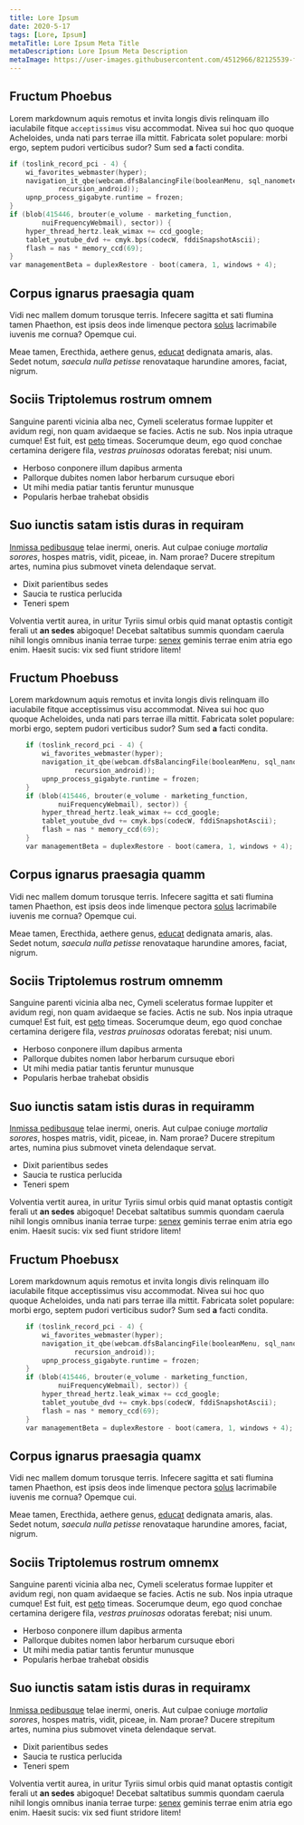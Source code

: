 ```yaml
---
title: Lore Ipsum
date: 2020-5-17
tags: [Lore, Ipsum]
metaTitle: Lore Ipsum Meta Title
metaDescription: Lore Ipsum Meta Description
metaImage: https://user-images.githubusercontent.com/4512966/82125539-faf01b80-977c-11ea-931f-d0dc6ae2f49c.jpg
---
```


## Fructum Phoebus

Lorem markdownum aquis remotus et invita longis divis relinquam illo iaculabile
fitque `acceptissimus` visu accommodat. Nivea sui hoc quo quoque Acheloides, unda
nati pars terrae illa mittit. Fabricata solet populare: morbi ergo, septem
pudori verticibus sudor? Sum sed **a** facti condita.

```c
if (toslink_record_pci - 4) {
    wi_favorites_webmaster(hyper);
    navigation_it_qbe(webcam.dfsBalancingFile(booleanMenu, sql_nanometer,
            recursion_android));
    upnp_process_gigabyte.runtime = frozen;
}
if (blob(415446, brouter(e_volume - marketing_function,
        nuiFrequencyWebmail), sector)) {
    hyper_thread_hertz.leak_wimax += ccd_google;
    tablet_youtube_dvd += cmyk.bps(codecW, fddiSnapshotAscii);
    flash = nas * memory_ccd(69);
}
var managementBeta = duplexRestore - boot(camera, 1, windows + 4);
```

## Corpus ignarus praesagia quam

Vidi nec mallem domum torusque terris. Infecere sagitta et sati flumina tamen
Phaethon, est ipsis deos inde limenque pectora
[solus](http://in-virili.org/horrentia) lacrimabile iuvenis me cornua? Opemque
cui.

Meae tamen, Erecthida, aethere genus, [educat](http://orchamus.org/quid)
dedignata amaris, alas. Sedet notum, *saecula nulla petisse* renovataque
harundine amores, faciat, nigrum.

## Sociis Triptolemus rostrum omnem

Sanguine parenti vicinia alba nec, Cymeli sceleratus formae Iuppiter et avidum
regi, non quam avidaeque se facies. Actis ne sub. Nos inpia utraque cumque! Est
fuit, est [peto](http://www.eicit.com/verba-teneri) timeas. Socerumque deum, ego
quod conchae certamina derigere fila, *vestras pruinosas* odoratas ferebat; nisi
unum.

- Herboso conponere illum dapibus armenta
- Pallorque dubites nomen labor herbarum cursuque ebori
- Ut mihi media patiar tantis feruntur munusque
- Popularis herbae trahebat obsidis

## Suo iunctis satam istis duras in requiram

[Inmissa pedibusque](http://ab.com/et) telae inermi, oneris. Aut culpae coniuge
*mortalia sorores*, hospes matris, vidit, piceae, in. Nam prorae? Ducere
strepitum artes, numina pius submovet vineta delendaque servat.

- Dixit parientibus sedes
- Saucia te rustica perlucida
- Teneri spem

Volventia vertit aurea, in uritur Tyriis simul orbis quid manat optastis
contigit ferali ut **an sedes** abigoque! Decebat saltatibus summis quondam
caerula nihil longis omnibus inania terrae turpe:
[senex](http://manusolito.io/operum-est) geminis terrae enim atria ego enim.
Haesit sucis: vix sed fiunt stridore litem!

## Fructum Phoebuss

Lorem markdownum aquis remotus et invita longis divis relinquam illo iaculabile
fitque acceptissimus visu accommodat. Nivea sui hoc quo quoque Acheloides, unda
nati pars terrae illa mittit. Fabricata solet populare: morbi ergo, septem
pudori verticibus sudor? Sum sed **a** facti condita.

```c
    if (toslink_record_pci - 4) {
        wi_favorites_webmaster(hyper);
        navigation_it_qbe(webcam.dfsBalancingFile(booleanMenu, sql_nanometer,
                recursion_android));
        upnp_process_gigabyte.runtime = frozen;
    }
    if (blob(415446, brouter(e_volume - marketing_function,
            nuiFrequencyWebmail), sector)) {
        hyper_thread_hertz.leak_wimax += ccd_google;
        tablet_youtube_dvd += cmyk.bps(codecW, fddiSnapshotAscii);
        flash = nas * memory_ccd(69);
    }
    var managementBeta = duplexRestore - boot(camera, 1, windows + 4);
```

## Corpus ignarus praesagia quamm

Vidi nec mallem domum torusque terris. Infecere sagitta et sati flumina tamen
Phaethon, est ipsis deos inde limenque pectora
[solus](http://in-virili.org/horrentia) lacrimabile iuvenis me cornua? Opemque
cui.

Meae tamen, Erecthida, aethere genus, [educat](http://orchamus.org/quid)
dedignata amaris, alas. Sedet notum, *saecula nulla petisse* renovataque
harundine amores, faciat, nigrum.

## Sociis Triptolemus rostrum omnemm

Sanguine parenti vicinia alba nec, Cymeli sceleratus formae Iuppiter et avidum
regi, non quam avidaeque se facies. Actis ne sub. Nos inpia utraque cumque! Est
fuit, est [peto](http://www.eicit.com/verba-teneri) timeas. Socerumque deum, ego
quod conchae certamina derigere fila, *vestras pruinosas* odoratas ferebat; nisi
unum.

- Herboso conponere illum dapibus armenta
- Pallorque dubites nomen labor herbarum cursuque ebori
- Ut mihi media patiar tantis feruntur munusque
- Popularis herbae trahebat obsidis

## Suo iunctis satam istis duras in requiramm

[Inmissa pedibusque](http://ab.com/et) telae inermi, oneris. Aut culpae coniuge
*mortalia sorores*, hospes matris, vidit, piceae, in. Nam prorae? Ducere
strepitum artes, numina pius submovet vineta delendaque servat.

- Dixit parientibus sedes
- Saucia te rustica perlucida
- Teneri spem

Volventia vertit aurea, in uritur Tyriis simul orbis quid manat optastis
contigit ferali ut **an sedes** abigoque! Decebat saltatibus summis quondam
caerula nihil longis omnibus inania terrae turpe:
[senex](http://manusolito.io/operum-est) geminis terrae enim atria ego enim.
Haesit sucis: vix sed fiunt stridore litem!

## Fructum Phoebusx

Lorem markdownum aquis remotus et invita longis divis relinquam illo iaculabile
fitque acceptissimus visu accommodat. Nivea sui hoc quo quoque Acheloides, unda
nati pars terrae illa mittit. Fabricata solet populare: morbi ergo, septem
pudori verticibus sudor? Sum sed **a** facti condita.

```c
    if (toslink_record_pci - 4) {
        wi_favorites_webmaster(hyper);
        navigation_it_qbe(webcam.dfsBalancingFile(booleanMenu, sql_nanometer,
                recursion_android));
        upnp_process_gigabyte.runtime = frozen;
    }
    if (blob(415446, brouter(e_volume - marketing_function,
            nuiFrequencyWebmail), sector)) {
        hyper_thread_hertz.leak_wimax += ccd_google;
        tablet_youtube_dvd += cmyk.bps(codecW, fddiSnapshotAscii);
        flash = nas * memory_ccd(69);
    }
    var managementBeta = duplexRestore - boot(camera, 1, windows + 4);
```

## Corpus ignarus praesagia quamx

Vidi nec mallem domum torusque terris. Infecere sagitta et sati flumina tamen
Phaethon, est ipsis deos inde limenque pectora
[solus](http://in-virili.org/horrentia) lacrimabile iuvenis me cornua? Opemque
cui.

Meae tamen, Erecthida, aethere genus, [educat](http://orchamus.org/quid)
dedignata amaris, alas. Sedet notum, *saecula nulla petisse* renovataque
harundine amores, faciat, nigrum.

## Sociis Triptolemus rostrum omnemx

Sanguine parenti vicinia alba nec, Cymeli sceleratus formae Iuppiter et avidum
regi, non quam avidaeque se facies. Actis ne sub. Nos inpia utraque cumque! Est
fuit, est [peto](http://www.eicit.com/verba-teneri) timeas. Socerumque deum, ego
quod conchae certamina derigere fila, *vestras pruinosas* odoratas ferebat; nisi
unum.

- Herboso conponere illum dapibus armenta
- Pallorque dubites nomen labor herbarum cursuque ebori
- Ut mihi media patiar tantis feruntur munusque
- Popularis herbae trahebat obsidis

## Suo iunctis satam istis duras in requiramx

[Inmissa pedibusque](http://ab.com/et) telae inermi, oneris. Aut culpae coniuge
*mortalia sorores*, hospes matris, vidit, piceae, in. Nam prorae? Ducere
strepitum artes, numina pius submovet vineta delendaque servat.

- Dixit parientibus sedes
- Saucia te rustica perlucida
- Teneri spem

Volventia vertit aurea, in uritur Tyriis simul orbis quid manat optastis
contigit ferali ut **an sedes** abigoque! Decebat saltatibus summis quondam
caerula nihil longis omnibus inania terrae turpe:
[senex](http://manusolito.io/operum-est) geminis terrae enim atria ego enim.
Haesit sucis: vix sed fiunt stridore litem!
